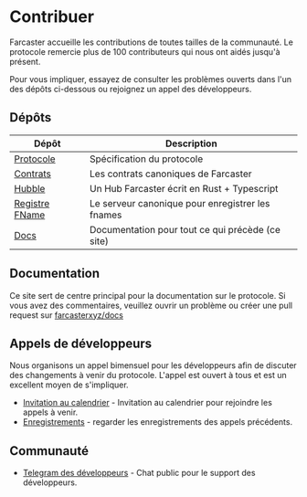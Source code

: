# Contribuer

Farcaster accueille les contributions de toutes tailles de la communauté. Le protocole remercie plus de 100 contributeurs qui nous ont aidés jusqu'à présent.

Pour vous impliquer, essayez de consulter les problèmes ouverts dans l'un des dépôts ci-dessous ou rejoignez un appel des développeurs.

## Dépôts

| Dépôt                                                            | Description                                      |
| ---------------------------------------------------------------- | ------------------------------------------------ |
| [Protocole](https://github.com/farcasterxyz/protocol)            | Spécification du protocole                       |
| [Contrats](https://github.com/farcasterxyz/contracts)            | Les contrats canoniques de Farcaster             |
| [Hubble](https://github.com/farcasterxyz/hub-monorepo)           | Un Hub Farcaster écrit en Rust + Typescript      |
| [Registre FName](https://github.com/farcasterxyz/fname-registry) | Le serveur canonique pour enregistrer les fnames |
| [Docs](https://github.com/farcasterxyz/www)                      | Documentation pour tout ce qui précède (ce site) |

## Documentation

Ce site sert de centre principal pour la documentation sur le protocole. Si vous avez des commentaires, veuillez ouvrir un problème ou créer une pull request sur [farcasterxyz/docs](https://github.com/farcasterxyz/docs)

## Appels de développeurs

Nous organisons un appel bimensuel pour les développeurs afin de discuter des changements à venir du protocole. L'appel est ouvert à tous et est un excellent moyen de s'impliquer.

- [Invitation au calendrier](https://calendar.google.com/calendar/u/0?cid=NjA5ZWM4Y2IwMmZiMWM2ZDYyMTkzNWM1YWNkZTRlNWExN2YxOWQ2NDU3NTA3MjQwMTk3YmJlZGFjYTQ3MjZlOEBncm91cC5jYWxlbmRhci5nb29nbGUuY29t) -
  Invitation au calendrier pour rejoindre les appels à venir.
- [Enregistrements](https://www.youtube.com/watch?v=lmGXWP5m1_Y&list=PL0eq1PLf6eUeZnPtyKMS6uN9I5iRIlnvq) - regarder les enregistrements
  des appels précédents.

## Communauté

- [Telegram des développeurs](https://t.me/farcasterdevchat) - Chat public pour le support des développeurs.
